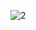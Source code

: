 ![2](https://github.com/cyber-robot1/Mastering-4-critical-SKILLS-using-CPP-17-course/assets/76911827/6730727f-3aae-411d-898c-d267afa9b68e)
